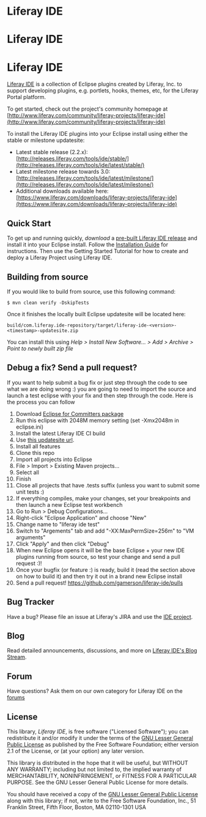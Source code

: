 # Liferay IDE
# Liferay IDE
# Liferay IDE
[Liferay IDE](http://www.liferay.com/community/liferay-projects/liferay-ide) is a
collection of Eclipse plugins created by Liferay, Inc. to support developing
plugins, e.g. portlets, hooks, themes, etc, for the Liferay Portal platform.

To get started, check out the project's community homepage at
[http://www.liferay.com/community/liferay-projects/liferay-ide](http://www.liferay.com/community/liferay-projects/liferay-ide)

To install the Liferay IDE plugins into your Eclipse install using either the stable or milestone updatesite:

- Latest stable release (2.2.x): [http://releases.liferay.com/tools/ide/stable/](http://releases.liferay.com/tools/ide/latest/stable/)
- Latest milestone release towards 3.0: [http://releases.liferay.com/tools/ide/latest/milestone/](http://releases.liferay.com/tools/ide/latest/milestone/)
- Additional downloads available here: [https://www.liferay.com/downloads/liferay-projects/liferay-ide](https://www.liferay.com/downloads/liferay-projects/liferay-ide)

## Quick Start

To get up and running quickly, *download* a [pre-built Liferay IDE
release](http://www.liferay.com/downloads/liferay-projects/liferay-ide) and install it into
your Eclipse install.  Follow the [Installation Guide](https://dev.liferay.com/develop/learning-paths/-/knowledge_base/6-2/developing-apps-with-liferay-ide)
for instructions. Then use the Getting Started Tutorial for how to create and deploy a Liferay Project using Liferay IDE.

## Building from source

If you would like to build from source, use this following command:

```
$ mvn clean verify -DskipTests
```

Once it finishes the locally built Eclipse updatesite will be located here:

```
build/com.liferay.ide-repository/target/liferay-ide-<version>-<timestamp>-updatesite.zip
```

You can install this using _Help > Install New Software... > Add > Archive > Point to newly built zip file_

## Debug a fix? Send a pull request?

If you want to help submit a bug fix or just step through the code to see what we are doing wrong :) you are going to need to import the source and launch a test eclipse with your fix and then step through the code.  Here is the process you can follow

1. Download [Eclipse for Committers package](https://www.eclipse.org/downloads/packages/eclipse-ide-eclipse-committers-451/mars1)
2. Run this eclipse with 2048M memory setting (set -Xmx2048m in eclipse.ini)
3. Install the latest Liferay IDE CI build
  1. Use [this updatesite url](http://files.liferay.org.es/staged/public-files/liferay-ide/unstable/build/com.liferay.ide-repository/target/repository/).
  2. Install all features
4. Clone this repo
5. Import all projects into Eclipse
  1. File > Import > Existing Maven projects...
  2. Select all
  3. Finish
  4. Close all projects that have .tests suffix (unless you want to submit some unit tests :)
6. If everything compiles, make your changes, set your breakpoints and then launch a new Eclipse test workbench
  1. Go to Run > Debug Configurations...
  2. Right-click "Eclipse Application" and choose "New"
  3. Change name to "liferay ide test"
  4. Switch to "Argements" tab and add "-XX:MaxPermSize=256m" to "VM arguments"
  5. Click "Apply" and then click "Debug"
7. When new Eclipse opens it will be the base Eclipse + your new IDE plugins running from source, so test your change and send a pull request :)!
8. Once your bugfix (or feature :) is ready, build it (read the section above on how to build it) and then try it out in a brand new Eclipse install
9. Send a pull request!  https://github.com/gamerson/liferay-ide/pulls

## Bug Tracker

Have a bug? Please file an issue at Liferay's JIRA and use the [IDE project](http://issues.liferay.com/browse/IDE).

## Blog

Read detailed announcements, discussions, and more on [Liferay IDE's Blog
Stream](http://www.liferay.com/web/gregory.amerson/blog).

## Forum

Have questions? Ask them on our own category for Liferay IDE on the
[forums](http://www.liferay.com/community/forums/-/message_boards/category/4627757)

## License

This library, *Liferay IDE*, is free software ("Licensed
Software"); you can redistribute it and/or modify it under the terms of the [GNU
Lesser General Public License](http://www.gnu.org/licenses/lgpl-2.1.html) as
published by the Free Software Foundation; either version 2.1 of the License, or
(at your option) any later version.

This library is distributed in the hope that it will be useful, but WITHOUT ANY
WARRANTY; including but not limited to, the implied warranty of MERCHANTABILITY,
NONINFRINGEMENT, or FITNESS FOR A PARTICULAR PURPOSE. See the GNU Lesser General
Public License for more details.

You should have received a copy of the [GNU Lesser General Public
License](http://www.gnu.org/licenses/lgpl-2.1.html) along with this library; if
not, write to the Free Software Foundation, Inc., 51 Franklin Street, Fifth
Floor, Boston, MA 02110-1301 USA